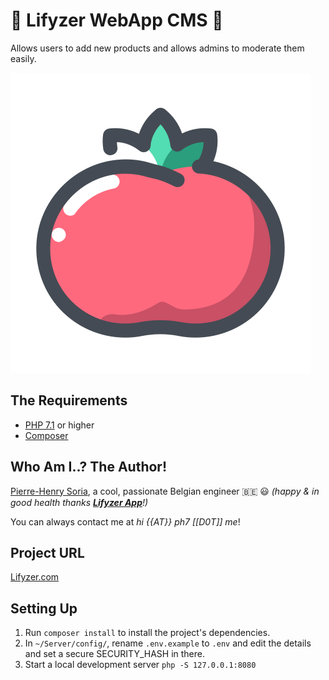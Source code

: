 # 🍏 Lifyzer WebApp CMS 🍓

Allows users to add new products and allows admins to moderate them easily.

![Healthy Food, Healthy Tomato](static/img/healthy-tomato.svg)


## The Requirements

* [PHP 7.1](http://php.net/releases/7_1_0.php) or higher
* [Composer](https://getcomposer.org)


## Who Am I..? The Author!

[Pierre-Henry Soria](http://pierrehenry.be), a cool, passionate Belgian engineer :belgium: :smiley:
*(happy & in good health thanks **[Lifyzer App](https://play.google.com/store/apps/details?id=com.lifyzer)**!)*

You can always contact me at *hi {{AT}} ph7 [[D0T]] me*!


## Project URL

[Lifyzer.com](https://lifyzer.com)


## Setting Up

1. Run `composer install` to install the project's dependencies.
2. In `~/Server/config/`, rename `.env.example` to `.env` and edit the details and set a secure SECURITY_HASH in there.
3. Start a local development server `php -S 127.0.0.1:8080`
